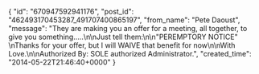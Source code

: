  {
   "id": "670947592941176",
   "post_id": "462493170453287_491707400865197",
   "from_name": "Pete Daoust",
   "message": "They are making you an offer for a meeting, all together, to give you something.....\n\nJust tell them:\n\n\"PEREMPTORY NOTICE\" \nThanks for your offer, but I will WAIVE that benefit for now\n\nWith Love.\n\nAuthorized By: SOLE authorized Administrator.",
   "created_time": "2014-05-22T21:46:40+0000"
 }
